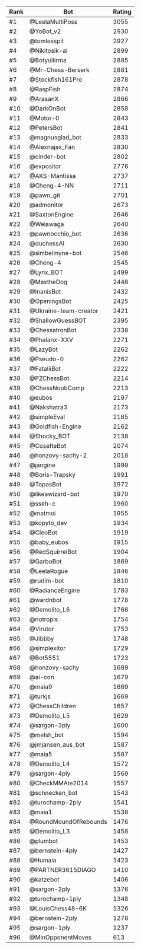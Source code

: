 Rank|Bot|Rating
---|---|---
#1|@LeelaMultiPoss|3055
#2|@YoBot_v2|2930
#3|@tomlesspit|2927
#4|@Nikitosik-ai|2899
#5|@Botyuliirma|2885
#6|@Mr-Chess-Berserk|2881
#7|@Stockfish161Pro|2878
#8|@RaspFish|2874
#9|@ArasanX|2866
#10|@DarkOnBot|2858
#11|@Motor-0|2843
#12|@PetersBot|2841
#13|@magnusglad_bot|2833
#14|@Alexnajax_Fan|2830
#15|@cinder-bot|2802
#16|@expositor|2776
#17|@AKS-Mantissa|2737
#18|@Cheng-4-NN|2711
#19|@pawn_git|2701
#20|@admonitor|2673
#21|@SaxtonEngine|2646
#22|@Weiawaga|2640
#23|@pawnocchio_bot|2636
#24|@duchessAI|2630
#25|@simbelmyne-bot|2546
#26|@Cheng-4|2545
#27|@Lynx_BOT|2499
#28|@MaxtheDog|2448
#29|@InanisBot|2432
#30|@OpeningsBot|2425
#31|@Ukraine-team-creator|2421
#32|@ShallowGuessBOT|2395
#33|@ChessatronBot|2338
#34|@Phalanx-XXV|2271
#35|@LazyBot|2262
#36|@Pseudo-0|2262
#37|@FataliiBot|2222
#38|@PZChessBot|2214
#39|@ChessNoobComp|2213
#40|@eubos|2197
#41|@Nakshatra3|2173
#42|@simpleEval|2165
#43|@Goldfish-Engine|2162
#44|@Shocky_BOT|2138
#45|@CosetteBot|2074
#46|@honzovy-sachy-2|2018
#47|@jangine|1999
#48|@Boris-Trapsky|1991
#49|@TopasBot|1972
#50|@likeawizard-bot|1970
#51|@sseh-c|1960
#52|@matmoi|1955
#53|@kopyto_dev|1934
#54|@CleoBot|1919
#55|@baby_eubos|1915
#56|@RedSquirrelBot|1904
#57|@GarboBot|1869
#58|@LeelaRogue|1846
#59|@rudim-bot|1810
#60|@RadianceEngine|1783
#61|@wardnbot|1778
#62|@Demolito_L6|1768
#63|@notropis|1754
#64|@Virutor|1753
#65|@Jibbby|1748
#66|@simplexitor|1729
#67|@Bot5551|1723
#68|@honzovy-sachy|1689
#69|@ai-con|1679
#70|@maia9|1669
#71|@turkjs|1669
#72|@ChessChildren|1657
#73|@Demolito_L5|1629
#74|@sargon-3ply|1600
#75|@melsh_bot|1594
#76|@jmjansen_aus_bot|1587
#77|@maia5|1587
#78|@Demolito_L4|1572
#79|@sargon-4ply|1569
#80|@CheckMMAte2014|1557
#81|@schnecken_bot|1543
#82|@turochamp-2ply|1541
#83|@maia1|1538
#84|@RoundMoundOfRebounds|1476
#85|@Demolito_L3|1458
#86|@plumbot|1453
#87|@bernstein-4ply|1427
#88|@Humaia|1423
#89|@PARTNER3615DIAGO|1410
#90|@katzebot|1406
#91|@sargon-2ply|1376
#92|@turochamp-1ply|1348
#93|@LouisChess48-6K|1326
#94|@bernstein-2ply|1278
#95|@sargon-1ply|1237
#96|@MinOpponentMoves|613
